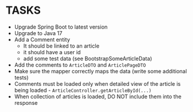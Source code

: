 # TASKS

* Upgrade Spring Boot to latest version
* Upgrade to Java 17
* Add a Comment entity
  * It should be linked to an article
  * it should have a user id
  * add some test data (see BootstrapSomeArticleData)
* Add the comments to `ArticleDTO` and `ArticlePageDTO`
* Make sure the mapper correctly maps the data (write some additional tests)
* Comments must be loaded only when detailed view of the article is being loaded - `ArticleController.getArticleById(...)`
* When collection of articles is loaded, DO NOT include them into the response
